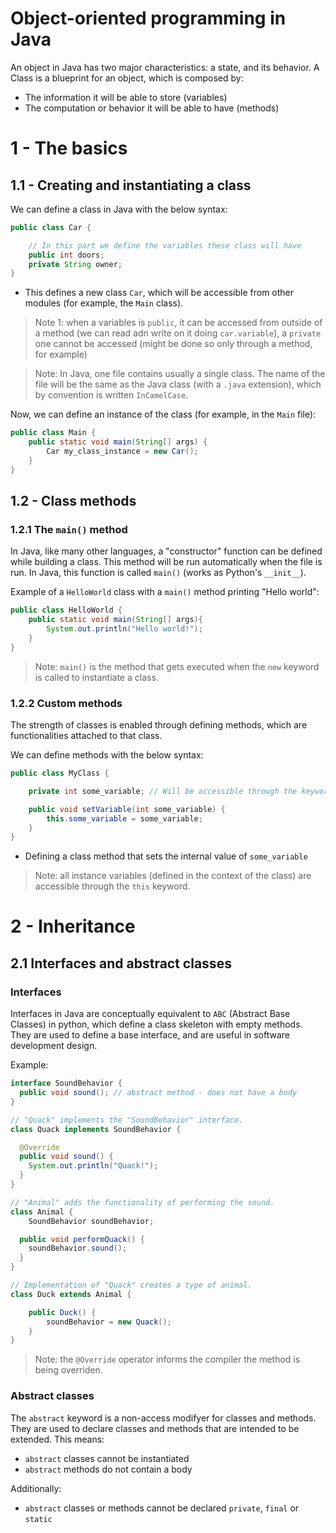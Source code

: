 # Object-oriented programming in Java

An object in Java has two major characteristics: a state, and its behavior. A Class
is a blueprint for an object, which is composed by:

- The information it will be able to store (variables)
- The computation or behavior it will be able to have (methods)

# 1 - The basics

## 1.1 - Creating and instantiating a class

We can define a class in Java with the below syntax:

```java
public class Car {

    // In this part we define the variables these class will have
    public int doors;
    private String owner;
}
```

- This defines a new class `Car`, which will be accessible from other modules (for
  example, the `Main` class).

> Note 1: when a variables is `public`, it can be accessed from outside of a method (we
> can read adn write on it doing `car.variable`), a `private` one cannot be accessed
> (might be done so only through a method, for example)

> Note: In Java, one file contains usually a single class. The name of the file will be the same
> as the Java class (with a `.java` extension), which by convention is written `InCamelCase`.

Now, we can define an instance of the class (for example, in the `Main` file):

```java
public class Main {
    public static void main(String[] args) {
        Car my_class_instance = new Car();
    }
}
```

## 1.2 - Class methods

### 1.2.1 The `main()` method

In Java, like many other languages, a "constructor" function can be defined while
building a class. This method will be run automatically when the file is run. In Java,
this function is called `main()` (works as Python's `__init__`).

Example of a `HelloWorld` class with a `main()` method printing "Hello world":

```Java
public class HelloWorld {
    public static void main(String[] args){
        System.out.println("Hello world!");
    }
}
```

> Note: `main()` is the method that gets executed when the `new` keyword is called to
> instantiate a class.

### 1.2.2 Custom methods

The strength of classes is enabled through defining methods, which are functionalities
attached to that class.

We can define methods with the below syntax:

```java
public class MyClass {

    private int some_variable; // Will be accessible through the keyword "this"

    public void setVariable(int some_variable) {
        this.some_variable = some_variable;
    }
}
```

- Defining a class method that sets the internal value of `some_variable`

> Note: all instance variables (defined in the context of the class) are accessible
> through the `this` keyword.

# 2 - Inheritance

## 2.1 Interfaces and abstract classes

### Interfaces

Interfaces in Java are conceptually equivalent to `ABC` (Abstract Base Classes) in python,
which define a class skeleton with empty methods. They are used to define a base interface,
and are useful in software development design.

Example:

```java
interface SoundBehavior {
  public void sound(); // abstract method - does not have a body
}

// "Quack" implements the "SoundBehavior" interface.
class Quack implements SoundBehavior {

  @Override
  public void sound() {
    System.out.println("Quack!");
  }
}

// "Animal" adds the functionality of performing the sound.
class Animal {
    SoundBehavior soundBehavior;

  public void performQuack() {
    soundBehavior.sound();
  }
}

// Implementation of "Quack" creates a type of animal.
class Duck extends Animal {

    public Duck() {
        soundBehavior = new Quack();
    }
}
```

> Note: the `@Override` operator informs the compiler the method is being overriden.

### Abstract classes

The `abstract` keyword is a non-access modifyer for classes and methods. They are used to
declare classes and methods that are intended to be extended. This means:

- `abstract` classes cannot be instantiated
- `abstract` methods do not contain a body

Additionally:

- `abstract` classes or methods cannot be declared `private`, `final` or `static`
